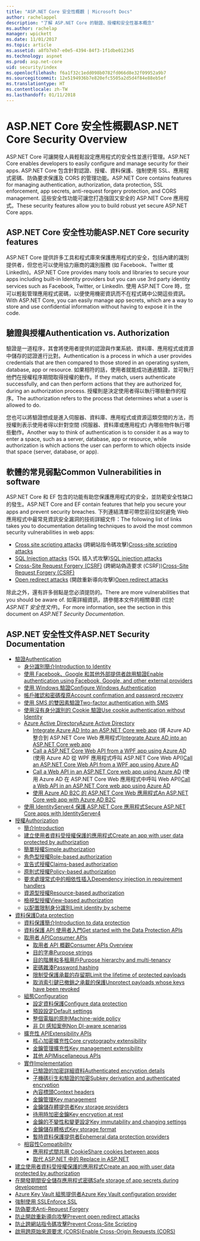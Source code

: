 ```yaml
---
title: "ASP.NET Core 安全性概觀 | Microsoft Docs"
author: rachelappel
description: "了解 ASP.NET Core 的驗證、授權和安全性基本概念"
ms.author: rachelap
manager: wpickett
ms.date: 11/01/2017
ms.topic: article
ms.assetid: a8fb7eb7-e0e5-4394-84f3-1f1dbe012345
ms.technology: aspnet
ms.prod: asp.net-core
uid: security/index
ms.openlocfilehash: f6a1f32c1edd098b0782fd066d8e32f09952a9b7
ms.sourcegitcommit: 12e5194936b7e820efc5505a2d5d4f84e88eb5ef
ms.translationtype: HT
ms.contentlocale: zh-TW
ms.lasthandoff: 01/11/2018
---
```

# <a name="aspnet-core-security-overview"></a><span data-ttu-id="46fe6-103">ASP.NET Core 安全性概觀</span><span class="sxs-lookup"><span data-stu-id="46fe6-103">ASP.NET Core Security Overview</span></span>

<span data-ttu-id="46fe6-104">ASP.NET Core 可讓開發人員輕鬆設定應用程式的安全性並進行管理。</span><span class="sxs-lookup"><span data-stu-id="46fe6-104">ASP.NET Core enables developers to easily configure and manage security for their apps.</span></span> <span data-ttu-id="46fe6-105">ASP.NET Core 包含針對認證、授權、資料保護、強制使用 SSL、應用程式密碼、防偽要求保護及 CORS 的管理功能。</span><span class="sxs-lookup"><span data-stu-id="46fe6-105">ASP.NET Core contains features for managing authentication, authorization, data protection, SSL enforcement, app secrets, anti-request forgery protection, and CORS management.</span></span> <span data-ttu-id="46fe6-106">這些安全性功能可讓您打造強固又安全的 ASP.NET Core 應用程式。</span><span class="sxs-lookup"><span data-stu-id="46fe6-106">These security features allow you to build robust yet secure ASP.NET Core apps.</span></span> 

## <a name="aspnet-core-security-features"></a><span data-ttu-id="46fe6-107">ASP.NET Core 安全性功能</span><span class="sxs-lookup"><span data-stu-id="46fe6-107">ASP.NET Core security features</span></span>

<span data-ttu-id="46fe6-108">ASP.NET Core 提供許多工具和程式庫來保護應用程式的安全，包括內建的識別提供者，但您也可以使用協力廠商的識別服務 (如 Facebook、Twitter 或 LinkedIn)。</span><span class="sxs-lookup"><span data-stu-id="46fe6-108">ASP.NET Core provides many tools and libraries to secure your apps including built-in Identity providers but you can use 3rd party identity services such as Facebook, Twitter, or LinkedIn.</span></span> <span data-ttu-id="46fe6-109">使用 ASP.NET Core 時，您可以輕鬆管理應用程式密碼，以便使用機密資訊而不在程式碼中公開這些資訊。</span><span class="sxs-lookup"><span data-stu-id="46fe6-109">With ASP.NET Core, you can easily manage app secrets, which are a way to store and use confidential information without having to expose it in the code.</span></span> 

## <a name="authentication-vs-authorization"></a><span data-ttu-id="46fe6-110">驗證與授權</span><span class="sxs-lookup"><span data-stu-id="46fe6-110">Authentication vs. Authorization</span></span>

<span data-ttu-id="46fe6-111">驗證是一道程序，其會將使用者提供的認證與作業系統、資料庫、應用程式或資源中儲存的認證進行比對。</span><span class="sxs-lookup"><span data-stu-id="46fe6-111">Authentication is a process in which a user provides credentials that are then compared to those stored in an operating system, database, app or resource.</span></span> <span data-ttu-id="46fe6-112">如果相符的話，使用者就能成功通過驗證，並可執行他們在授權程序期間取得授權的動作。</span><span class="sxs-lookup"><span data-stu-id="46fe6-112">If they match, users authenticate successfully, and can then perform actions that they are authorized for, during an authorization process.</span></span> <span data-ttu-id="46fe6-113">授權則是決定使用者得以執行哪些動作的程序。</span><span class="sxs-lookup"><span data-stu-id="46fe6-113">The authorization refers to the process that determines what a user is allowed to do.</span></span> 

<span data-ttu-id="46fe6-114">您也可以將驗證想成是進入伺服器、資料庫、應用程式或資源這類空間的方法，而授權則表示使用者得以針對空間 (伺服器、資料庫或應用程式) 內哪些物件執行哪些動作。</span><span class="sxs-lookup"><span data-stu-id="46fe6-114">Another way to think of authentication is to consider it as a way to enter a space, such as a server, database, app or resource, while authorization is which actions the user can perform to which objects inside that space (server, database, or app).</span></span>

## <a name="common-vulnerabilities-in-software"></a><span data-ttu-id="46fe6-115">軟體的常見弱點</span><span class="sxs-lookup"><span data-stu-id="46fe6-115">Common Vulnerabilities in software</span></span>

<span data-ttu-id="46fe6-116">ASP.NET Core 和 EF 包含的功能有助您保護應用程式的安全，並防範安全性缺口的發生。</span><span class="sxs-lookup"><span data-stu-id="46fe6-116">ASP.NET Core and EF contain features that help you secure your apps and prevent security breaches.</span></span> <span data-ttu-id="46fe6-117">下列連結清單可帶您前往如何避免 Web 應用程式中最常見資訊安全漏洞的技術詳細文件：</span><span class="sxs-lookup"><span data-stu-id="46fe6-117">The following list of links takes you to documentation detailing techniques to avoid the most common security vulnerabilities in web apps:</span></span>

* <span data-ttu-id="46fe6-118">[Cross site scripting attacks](https://docs.microsoft.com/aspnet/core/security/cross-site-scripting) (跨網站指令碼攻擊)</span><span class="sxs-lookup"><span data-stu-id="46fe6-118">[Cross-site scripting attacks](https://docs.microsoft.com/aspnet/core/security/cross-site-scripting)</span></span>
* <span data-ttu-id="46fe6-119">[SQL Injection attacks](https://docs.microsoft.com/ef/core/querying/raw-sql) (SQL 插入式攻擊)</span><span class="sxs-lookup"><span data-stu-id="46fe6-119">[SQL injection attacks](https://docs.microsoft.com/ef/core/querying/raw-sql)</span></span>
* <span data-ttu-id="46fe6-120">[Cross-Site Request Forgery (CSRF)](https://docs.microsoft.com/aspnet/core/security/anti-request-forgery) (跨網站偽造要求 (CSRF))</span><span class="sxs-lookup"><span data-stu-id="46fe6-120">[Cross-Site Request Forgery (CSRF)](https://docs.microsoft.com/aspnet/core/security/anti-request-forgery)</span></span>
* <span data-ttu-id="46fe6-121">[Open redirect attacks](https://docs.microsoft.com/aspnet/core/security/preventing-open-redirects) (開啟重新導向攻擊)</span><span class="sxs-lookup"><span data-stu-id="46fe6-121">[Open redirect attacks](https://docs.microsoft.com/aspnet/core/security/preventing-open-redirects)</span></span>

<span data-ttu-id="46fe6-122">除此之外，還有許多弱點是您必須提防的。</span><span class="sxs-lookup"><span data-stu-id="46fe6-122">There are more vulnerabilities that you should be aware of.</span></span> <span data-ttu-id="46fe6-123">如需詳細資訊，請參閱本文件的相關章節 (位於 *ASP.NET 安全性文件*)。</span><span class="sxs-lookup"><span data-stu-id="46fe6-123">For more information, see the section in this document on *ASP.NET Security Documentation*.</span></span> 

## <a name="aspnet-security-documentation"></a><span data-ttu-id="46fe6-124">ASP.NET 安全性文件</span><span class="sxs-lookup"><span data-stu-id="46fe6-124">ASP.NET Security Documentation</span></span>

*   [<span data-ttu-id="46fe6-125">驗證</span><span class="sxs-lookup"><span data-stu-id="46fe6-125">Authentication</span></span>](authentication/index.md)
    *   [<span data-ttu-id="46fe6-126">身分識別簡介</span><span class="sxs-lookup"><span data-stu-id="46fe6-126">Introduction to Identity</span></span>](authentication/identity.md)
    *   [<span data-ttu-id="46fe6-127">使用 Facebook、Google 和其他外部提供者啟用驗證</span><span class="sxs-lookup"><span data-stu-id="46fe6-127">Enable authentication using Facebook, Google, and other external providers</span></span>](authentication/social/index.md)
    * [<span data-ttu-id="46fe6-128">使用 Windows 驗證</span><span class="sxs-lookup"><span data-stu-id="46fe6-128">Configure Windows Authentication</span></span>](authentication/windowsauth.md)
    *   [<span data-ttu-id="46fe6-129">帳戶確認和密碼復原</span><span class="sxs-lookup"><span data-stu-id="46fe6-129">Account confirmation and password recovery</span></span>](authentication/accconfirm.md)
    *   [<span data-ttu-id="46fe6-130">使用 SMS 的雙因素驗證</span><span class="sxs-lookup"><span data-stu-id="46fe6-130">Two-factor authentication with SMS</span></span>](authentication/2fa.md) 
    *   [<span data-ttu-id="46fe6-131">使用沒有身分識別的 Cookie 驗證</span><span class="sxs-lookup"><span data-stu-id="46fe6-131">Use cookie authentication without Identity</span></span>](authentication/cookie.md)
    *   [<span data-ttu-id="46fe6-132">Azure Active Directory</span><span class="sxs-lookup"><span data-stu-id="46fe6-132">Azure Active Directory</span></span>](authentication/azure-active-directory/index.md)
        *   <span data-ttu-id="46fe6-133">[Integrate Azure AD Into an ASP.NET Core web app](https://azure.microsoft.com/documentation/samples/active-directory-dotnet-webapp-openidconnect-aspnetcore/) (將 Azure AD 整合到 ASP.NET Core Web 應用程式)</span><span class="sxs-lookup"><span data-stu-id="46fe6-133">[Integrate Azure AD into an ASP.NET Core web app](https://azure.microsoft.com/documentation/samples/active-directory-dotnet-webapp-openidconnect-aspnetcore/)</span></span>
        *   <span data-ttu-id="46fe6-134">[Call a ASP.NET Core Web API from a WPF app using Azure AD](https://azure.microsoft.com/documentation/samples/active-directory-dotnet-native-aspnetcore/) (使用 Azure AD 從 WPF 應用程式呼叫 ASP.NET Core Web API)</span><span class="sxs-lookup"><span data-stu-id="46fe6-134">[Call an ASP.NET Core Web API from a WPF app using Azure AD](https://azure.microsoft.com/documentation/samples/active-directory-dotnet-native-aspnetcore/)</span></span>
        *   <span data-ttu-id="46fe6-135">[Call a Web API in an ASP.NET Core web app using Azure AD](https://azure.microsoft.com/documentation/samples/active-directory-dotnet-webapp-webapi-openidconnect-aspnetcore/) (使用 Azure AD 在 ASP.NET Core Web 應用程式中呼叫 Web API)</span><span class="sxs-lookup"><span data-stu-id="46fe6-135">[Call a Web API in an ASP.NET Core web app using Azure AD](https://azure.microsoft.com/documentation/samples/active-directory-dotnet-webapp-webapi-openidconnect-aspnetcore/)</span></span>
        *   [<span data-ttu-id="46fe6-136">使用 Azure AD B2C 的 ASP.NET Core Web 應用程式</span><span class="sxs-lookup"><span data-stu-id="46fe6-136">An ASP.NET Core web app with Azure AD B2C</span></span>](https://azure.microsoft.com/resources/samples/active-directory-b2c-dotnetcore-webapp/)
    *   [<span data-ttu-id="46fe6-137">使用 IdentityServer4 保護 ASP.NET Core 應用程式</span><span class="sxs-lookup"><span data-stu-id="46fe6-137">Secure ASP.NET Core apps with IdentityServer4</span></span>](https://identityserver4.readthedocs.io)
*   [<span data-ttu-id="46fe6-138">授權</span><span class="sxs-lookup"><span data-stu-id="46fe6-138">Authorization</span></span>](authorization/index.md)
    *   [<span data-ttu-id="46fe6-139">簡介</span><span class="sxs-lookup"><span data-stu-id="46fe6-139">Introduction</span></span>](authorization/introduction.md)
    *   [<span data-ttu-id="46fe6-140">建立使用者資料受授權保護的應用程式</span><span class="sxs-lookup"><span data-stu-id="46fe6-140">Create an app with user data protected by authorization</span></span>](xref:security/authorization/secure-data)
    *   [<span data-ttu-id="46fe6-141">簡單授權</span><span class="sxs-lookup"><span data-stu-id="46fe6-141">Simple authorization</span></span>](authorization/simple.md)
    *   [<span data-ttu-id="46fe6-142">角色型授權</span><span class="sxs-lookup"><span data-stu-id="46fe6-142">Role-based authorization</span></span>](authorization/roles.md)
    *   [<span data-ttu-id="46fe6-143">宣告式授權</span><span class="sxs-lookup"><span data-stu-id="46fe6-143">Claims-based authorization</span></span>](authorization/claims.md)
    *   [<span data-ttu-id="46fe6-144">原則式授權</span><span class="sxs-lookup"><span data-stu-id="46fe6-144">Policy-based authorization</span></span>](authorization/policies.md)
    *   [<span data-ttu-id="46fe6-145">要求處理常式中的相依性插入</span><span class="sxs-lookup"><span data-stu-id="46fe6-145">Dependency injection in requirement handlers</span></span>](authorization/dependencyinjection.md)
    *   [<span data-ttu-id="46fe6-146">資源型授權</span><span class="sxs-lookup"><span data-stu-id="46fe6-146">Resource-based authorization</span></span>](authorization/resourcebased.md)
    *   [<span data-ttu-id="46fe6-147">檢視型授權</span><span class="sxs-lookup"><span data-stu-id="46fe6-147">View-based authorization</span></span>](authorization/views.md)
    *   [<span data-ttu-id="46fe6-148">以配置限制身分識別</span><span class="sxs-lookup"><span data-stu-id="46fe6-148">Limit identity by scheme</span></span>](authorization/limitingidentitybyscheme.md)
*   [<span data-ttu-id="46fe6-149">資料保護</span><span class="sxs-lookup"><span data-stu-id="46fe6-149">Data protection</span></span>](data-protection/index.md)
    *   [<span data-ttu-id="46fe6-150">資料保護簡介</span><span class="sxs-lookup"><span data-stu-id="46fe6-150">Introduction to data protection</span></span>](data-protection/introduction.md)
    *   [<span data-ttu-id="46fe6-151">資料保護 API 使用者入門</span><span class="sxs-lookup"><span data-stu-id="46fe6-151">Get started with the Data Protection APIs</span></span>](data-protection/using-data-protection.md)
    *   [<span data-ttu-id="46fe6-152">取用者 API</span><span class="sxs-lookup"><span data-stu-id="46fe6-152">Consumer APIs</span></span>](data-protection/consumer-apis/index.md)
        *   [<span data-ttu-id="46fe6-153">取用者 API 概觀</span><span class="sxs-lookup"><span data-stu-id="46fe6-153">Consumer APIs Overview</span></span>](data-protection/consumer-apis/overview.md)
        *   [<span data-ttu-id="46fe6-154">目的字串</span><span class="sxs-lookup"><span data-stu-id="46fe6-154">Purpose strings</span></span>](data-protection/consumer-apis/purpose-strings.md)
        *   [<span data-ttu-id="46fe6-155">目的階層和多租用戶</span><span class="sxs-lookup"><span data-stu-id="46fe6-155">Purpose hierarchy and multi-tenancy</span></span>](data-protection/consumer-apis/purpose-strings-multitenancy.md)
        *   [<span data-ttu-id="46fe6-156">密碼雜湊</span><span class="sxs-lookup"><span data-stu-id="46fe6-156">Password hashing</span></span>](data-protection/consumer-apis/password-hashing.md)
        *   [<span data-ttu-id="46fe6-157">限制受保護承載的存留期</span><span class="sxs-lookup"><span data-stu-id="46fe6-157">Limit the lifetime of protected payloads</span></span>](data-protection/consumer-apis/limited-lifetime-payloads.md)
        *   [<span data-ttu-id="46fe6-158">取消索引鍵已撤銷之承載的保護</span><span class="sxs-lookup"><span data-stu-id="46fe6-158">Unprotect payloads whose keys have been revoked</span></span>](data-protection/consumer-apis/dangerous-unprotect.md)
    *   [<span data-ttu-id="46fe6-159">組態</span><span class="sxs-lookup"><span data-stu-id="46fe6-159">Configuration</span></span>](data-protection/configuration/index.md)
        *   [<span data-ttu-id="46fe6-160">設定資料保護</span><span class="sxs-lookup"><span data-stu-id="46fe6-160">Configure data protection</span></span>](data-protection/configuration/overview.md)
        *   [<span data-ttu-id="46fe6-161">預設設定</span><span class="sxs-lookup"><span data-stu-id="46fe6-161">Default settings</span></span>](data-protection/configuration/default-settings.md)
        *   [<span data-ttu-id="46fe6-162">整個電腦的原則</span><span class="sxs-lookup"><span data-stu-id="46fe6-162">Machine-wide policy</span></span>](data-protection/configuration/machine-wide-policy.md)
        *   [<span data-ttu-id="46fe6-163">非 DI 感知案例</span><span class="sxs-lookup"><span data-stu-id="46fe6-163">Non DI-aware scenarios</span></span>](data-protection/configuration/non-di-scenarios.md)
    *   [<span data-ttu-id="46fe6-164">擴充性 API</span><span class="sxs-lookup"><span data-stu-id="46fe6-164">Extensibility APIs</span></span>](data-protection/extensibility/index.md)
        *   [<span data-ttu-id="46fe6-165">核心加密擴充性</span><span class="sxs-lookup"><span data-stu-id="46fe6-165">Core cryptography extensibility</span></span>](data-protection/extensibility/core-crypto.md)
        *   [<span data-ttu-id="46fe6-166">金鑰管理擴充性</span><span class="sxs-lookup"><span data-stu-id="46fe6-166">Key management extensibility</span></span>](data-protection/extensibility/key-management.md)
        *   [<span data-ttu-id="46fe6-167">其他 API</span><span class="sxs-lookup"><span data-stu-id="46fe6-167">Miscellaneous APIs</span></span>](data-protection/extensibility/misc-apis.md)
    *   [<span data-ttu-id="46fe6-168">實作</span><span class="sxs-lookup"><span data-stu-id="46fe6-168">Implementation</span></span>](data-protection/implementation/index.md)
        *   [<span data-ttu-id="46fe6-169">已驗證的加密詳細資料</span><span class="sxs-lookup"><span data-stu-id="46fe6-169">Authenticated encryption details</span></span>](data-protection/implementation/authenticated-encryption-details.md)
        *   [<span data-ttu-id="46fe6-170">子機碼衍生和驗證的加密</span><span class="sxs-lookup"><span data-stu-id="46fe6-170">Subkey derivation and authenticated encryption</span></span>](data-protection/implementation/subkeyderivation.md)
        *   [<span data-ttu-id="46fe6-171">內容標頭</span><span class="sxs-lookup"><span data-stu-id="46fe6-171">Context headers</span></span>](data-protection/implementation/context-headers.md)
        *   [<span data-ttu-id="46fe6-172">金鑰管理</span><span class="sxs-lookup"><span data-stu-id="46fe6-172">Key management</span></span>](data-protection/implementation/key-management.md)
        *   [<span data-ttu-id="46fe6-173">金鑰儲存體提供者</span><span class="sxs-lookup"><span data-stu-id="46fe6-173">Key storage providers</span></span>](data-protection/implementation/key-storage-providers.md)
        *   [<span data-ttu-id="46fe6-174">待用時加密金鑰</span><span class="sxs-lookup"><span data-stu-id="46fe6-174">Key encryption at rest</span></span>](data-protection/implementation/key-encryption-at-rest.md)
        *   [<span data-ttu-id="46fe6-175">金鑰的不變性和變更設定</span><span class="sxs-lookup"><span data-stu-id="46fe6-175">Key immutability and changing settings</span></span>](data-protection/implementation/key-immutability.md)
        *   [<span data-ttu-id="46fe6-176">金鑰儲存體格式</span><span class="sxs-lookup"><span data-stu-id="46fe6-176">Key storage format</span></span>](data-protection/implementation/key-storage-format.md)
        *   [<span data-ttu-id="46fe6-177">暫時資料保護提供者</span><span class="sxs-lookup"><span data-stu-id="46fe6-177">Ephemeral data protection providers</span></span>](data-protection/implementation/key-storage-ephemeral.md)
    *   [<span data-ttu-id="46fe6-178">相容性</span><span class="sxs-lookup"><span data-stu-id="46fe6-178">Compatibility</span></span>](data-protection/compatibility/index.md)
        *   [<span data-ttu-id="46fe6-179">應用程式間共用 Cookie</span><span class="sxs-lookup"><span data-stu-id="46fe6-179">Share cookies between apps</span></span>](data-protection/compatibility/cookie-sharing.md)
        *   [<span data-ttu-id="46fe6-180">取代 ASP.NET 中的 <machineKey></span><span class="sxs-lookup"><span data-stu-id="46fe6-180">Replace <machineKey> in ASP.NET</span></span>](data-protection/compatibility/replacing-machinekey.md)
*   [<span data-ttu-id="46fe6-181">建立使用者資料受授權保護的應用程式</span><span class="sxs-lookup"><span data-stu-id="46fe6-181">Create an app with user data protected by authorization</span></span>](xref:security/authorization/secure-data)
*   [<span data-ttu-id="46fe6-182">在開發期間安全儲存應用程式密碼</span><span class="sxs-lookup"><span data-stu-id="46fe6-182">Safe storage of app secrets during development</span></span>](app-secrets.md)
*   [<span data-ttu-id="46fe6-183">Azure Key Vault 組態提供者</span><span class="sxs-lookup"><span data-stu-id="46fe6-183">Azure Key Vault configuration provider</span></span>](key-vault-configuration.md)
*   [<span data-ttu-id="46fe6-184">強制使用 SSL</span><span class="sxs-lookup"><span data-stu-id="46fe6-184">Enforce SSL</span></span>](enforcing-ssl.md)
*   [<span data-ttu-id="46fe6-185">防偽要求</span><span class="sxs-lookup"><span data-stu-id="46fe6-185">Anti-Request Forgery</span></span>](anti-request-forgery.md)
*   [<span data-ttu-id="46fe6-186">防止開啟重新導向攻擊</span><span class="sxs-lookup"><span data-stu-id="46fe6-186">Prevent open redirect attacks</span></span>](preventing-open-redirects.md)
*   [<span data-ttu-id="46fe6-187">防止跨網站指令碼攻擊</span><span class="sxs-lookup"><span data-stu-id="46fe6-187">Prevent Cross-Site Scripting</span></span>](cross-site-scripting.md)
*   [<span data-ttu-id="46fe6-188">啟用跨原始來源要求 (CORS)</span><span class="sxs-lookup"><span data-stu-id="46fe6-188">Enable Cross-Origin Requests (CORS)</span></span>](cors.md)
